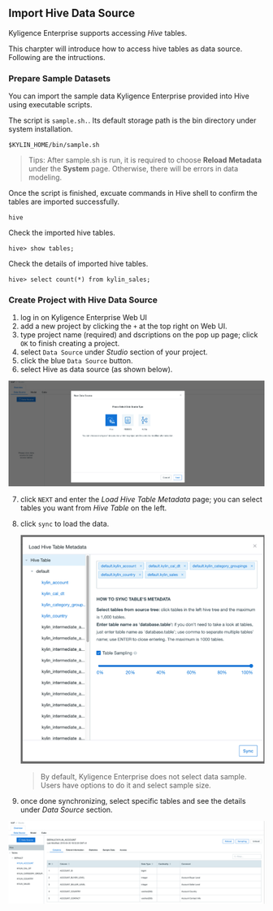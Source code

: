 ## Import Hive Data Source

Kyligence Enterprise supports accessing *Hive* tables. 

This charpter will introduce how to access hive tables as data source. Following are the intructions.

### Prepare Sample Datasets

You can import the sample data Kyligence Enterprise provided into Hive using executable scripts.

The script is `sample.sh.`. Its default storage path is the bin directory under system installation.

```shell
$KYLIN_HOME/bin/sample.sh
```

> Tips: After sample.sh is run, it is required to choose **Reload Metadata** under the **System** page. Otherwise, there will be errors in data modeling. 

Once the script is finished, excuate commands in Hive shell to confirm the tables are imported successfully.

```hive
hive
```

Check the imported hive tables.

```shell
hive> show tables;
```

Check the details of imported hive tables.

```shell
hive> select count(*) from kylin_sales;
```

### Create Project with Hive Data Source

1. log in on Kyligence Enterprise Web UI
2. add a new project by clicking the `+` at the top right on Web UI.
3. type project name (required) and dscriptions on the pop up page; click `OK` to finish creating a project.
4. select `Data Source` under *Studio* section of  your project.
5. click the blue `Data Source` button.
6. select Hive as data source (as shown below).

![](images/dataimport_3.png)

7. click `NEXT` and enter the *Load Hive Table Metadata* page; you can select tables you want from *Hive Table* on the left.

8. click `sync` to load the data. 

   ![](images/dataimport_4.png)

   > By default, Kyligence Enterprise does not select data sample. Users have options to do it and select sample size.

9. once done synchronizing, select specific tables and see the details under *Data Source* section.

![](images/dataimport_5.png)